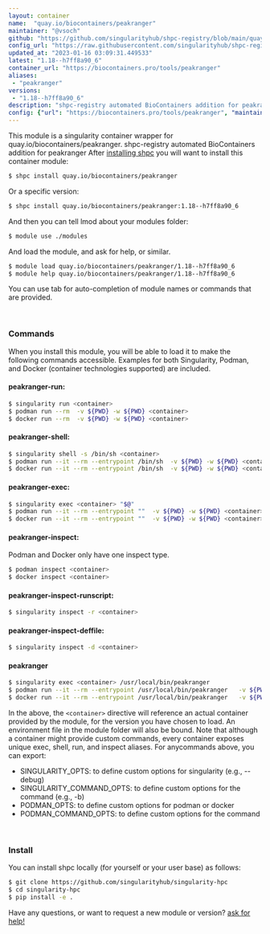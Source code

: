 ```yaml
---
layout: container
name:  "quay.io/biocontainers/peakranger"
maintainer: "@vsoch"
github: "https://github.com/singularityhub/shpc-registry/blob/main/quay.io/biocontainers/peakranger/container.yaml"
config_url: "https://raw.githubusercontent.com/singularityhub/shpc-registry/main/quay.io/biocontainers/peakranger/container.yaml"
updated_at: "2023-01-16 03:09:31.449533"
latest: "1.18--h7ff8a90_6"
container_url: "https://biocontainers.pro/tools/peakranger"
aliases:
 - "peakranger"
versions:
 - "1.18--h7ff8a90_6"
description: "shpc-registry automated BioContainers addition for peakranger"
config: {"url": "https://biocontainers.pro/tools/peakranger", "maintainer": "@vsoch", "description": "shpc-registry automated BioContainers addition for peakranger", "latest": {"1.18--h7ff8a90_6": "sha256:8b5362df08ee2ab33efb3e1bada5178a18cb30960c3f598994969bc00fd6a0b4"}, "tags": {"1.18--h7ff8a90_6": "sha256:8b5362df08ee2ab33efb3e1bada5178a18cb30960c3f598994969bc00fd6a0b4"}, "docker": "quay.io/biocontainers/peakranger", "aliases": {"peakranger": "/usr/local/bin/peakranger"}}
---
```


This module is a singularity container wrapper for quay.io/biocontainers/peakranger.
shpc-registry automated BioContainers addition for peakranger
After [installing shpc](#install) you will want to install this container module:


```bash
$ shpc install quay.io/biocontainers/peakranger
```

Or a specific version:

```bash
$ shpc install quay.io/biocontainers/peakranger:1.18--h7ff8a90_6
```

And then you can tell lmod about your modules folder:

```bash
$ module use ./modules
```

And load the module, and ask for help, or similar.

```bash
$ module load quay.io/biocontainers/peakranger/1.18--h7ff8a90_6
$ module help quay.io/biocontainers/peakranger/1.18--h7ff8a90_6
```

You can use tab for auto-completion of module names or commands that are provided.

<br>

### Commands

When you install this module, you will be able to load it to make the following commands accessible.
Examples for both Singularity, Podman, and Docker (container technologies supported) are included.

#### peakranger-run:

```bash
$ singularity run <container>
$ podman run --rm  -v ${PWD} -w ${PWD} <container>
$ docker run --rm  -v ${PWD} -w ${PWD} <container>
```

#### peakranger-shell:

```bash
$ singularity shell -s /bin/sh <container>
$ podman run --it --rm --entrypoint /bin/sh  -v ${PWD} -w ${PWD} <container>
$ docker run --it --rm --entrypoint /bin/sh  -v ${PWD} -w ${PWD} <container>
```

#### peakranger-exec:

```bash
$ singularity exec <container> "$@"
$ podman run --it --rm --entrypoint ""  -v ${PWD} -w ${PWD} <container> "$@"
$ docker run --it --rm --entrypoint ""  -v ${PWD} -w ${PWD} <container> "$@"
```

#### peakranger-inspect:

Podman and Docker only have one inspect type.

```bash
$ podman inspect <container>
$ docker inspect <container>
```

#### peakranger-inspect-runscript:

```bash
$ singularity inspect -r <container>
```

#### peakranger-inspect-deffile:

```bash
$ singularity inspect -d <container>
```


#### peakranger

```bash
$ singularity exec <container> /usr/local/bin/peakranger
$ podman run --it --rm --entrypoint /usr/local/bin/peakranger   -v ${PWD} -w ${PWD} <container> -c " $@"
$ docker run --it --rm --entrypoint /usr/local/bin/peakranger   -v ${PWD} -w ${PWD} <container> -c " $@"
```



In the above, the `<container>` directive will reference an actual container provided
by the module, for the version you have chosen to load. An environment file in the
module folder will also be bound. Note that although a container
might provide custom commands, every container exposes unique exec, shell, run, and
inspect aliases. For anycommands above, you can export:

 - SINGULARITY_OPTS: to define custom options for singularity (e.g., --debug)
 - SINGULARITY_COMMAND_OPTS: to define custom options for the command (e.g., -b)
 - PODMAN_OPTS: to define custom options for podman or docker
 - PODMAN_COMMAND_OPTS: to define custom options for the command

<br>

### Install

You can install shpc locally (for yourself or your user base) as follows:

```bash
$ git clone https://github.com/singularityhub/singularity-hpc
$ cd singularity-hpc
$ pip install -e .
```

Have any questions, or want to request a new module or version? [ask for help!](https://github.com/singularityhub/singularity-hpc/issues)